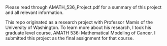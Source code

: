 Please read through AMATH_536_Project.pdf for a summary of this project and all relevant information.

This repo originated as a research project with Professor Mamis of the University of Washington. To learn more about his research, I took his graduate level course, AMATH 536: Mathematical Modeling of Cancer. I submitted this project as the final assignment for that course.
